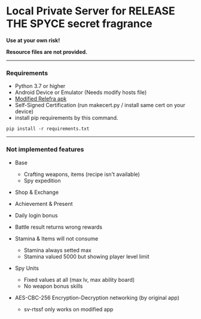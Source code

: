 # Local Private Server for RELEASE THE SPYCE secret fragrance

**Use at your own risk!**

**Resource files are not provided.**

---

### Requirements

- Python 3.7 or higher
- Android Device or Emulator (Needs modify hosts file)
- [Modified Relefra apk](https://mega.nz/file/AJ0DXaqA#hOiFlmsWZXwgFJBbrcLj2hvbV5ie-wGgv_pJKxaAoLc)
- Self-Signed Certification (run makecert.py / install same cert on your device)
- install pip requirements by this command. 
```
pip install -r requirements.txt
```

---

### Not implemented features

- Base
  + Crafting weapons, items (recipe isn't available)
  + Spy expedition

- Shop & Exchange

- Achievement & Present

- Daily login bonus

- Battle result returns wrong rewards

- Stamina & Items will not consume
  + Stamina always setted max
  + Stamina valued 5000 but showing player level limit

- Spy Units
  + Fixed values at all (max lv, max ability board)
  + No weapon bonus skills
  
- AES-CBC-256 Encryption-Decryption networking (by original app)
  + sv-rtssf only works on modified app  
